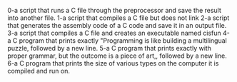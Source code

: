 0-a script that runs a C file through the preprocessor and save the result into another file.
1-a script that compiles a C file but does not link
2-a script that generates the assembly code of a C code and save it in an output file.
3-a script that compiles a C file and creates an executable named cisfun
4-a C program that prints exactly "Programming is like building a multilingual puzzle, followed by a new line.
5-a C program that prints exactly with proper grammar, but the outcome is a piece of art,, followed by a new line.
6-a C program that prints the size of various types on the computer it is compiled and run on.
